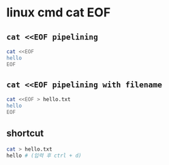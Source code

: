# linux cmd cat EOF

## `cat <<EOF pipelining`

```sh
cat <<EOF
hello
EOF
```

## `cat <<EOF pipelining with filename`

```sh
cat <<EOF > hello.txt
hello
EOF
```

## shortcut

```sh
cat > hello.txt
hello # (입력 후 ctrl + d)
```
